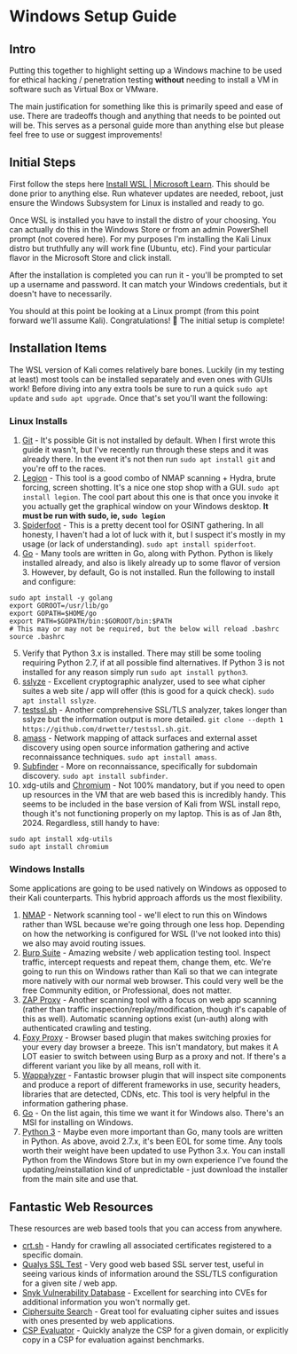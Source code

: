 # Windows Setup Guide

## Intro

Putting this together to highlight setting up a Windows machine to be used for ethical hacking / penetration testing **without** needing to install a VM in software such as Virtual Box or VMware.

The main justification for something like this is primarily speed and ease of use. There are tradeoffs though and anything that needs to be pointed out will be. This serves as a personal guide more than anything else but please feel free to use or suggest improvements!

## Initial Steps

First follow the steps here [Install WSL | Microsoft Learn](https://learn.microsoft.com/en-us/windows/wsl/install). This should be done prior to anything else. Run whatever updates are needed, reboot, just ensure the Windows Subsystem for Linux is installed and ready to go.

Once WSL is installed you have to install the distro of your choosing. You can actually do this in the Windows Store or from an admin PowerShell prompt (not covered here). For my purposes I'm installing the Kali Linux distro but truthfully any will work fine (Ubuntu, etc). Find your particular flavor in the Microsoft Store and click install. 

After the installation is completed you can run it - you'll be prompted to set up a username and password. It can match your Windows credentials, but it doesn't have to necessarily.

You should at this point be looking at a Linux prompt (from this point forward we'll assume Kali). Congratulations! 🎉 The initial setup is complete!

## Installation Items

The WSL version of Kali comes relatively bare bones. Luckily (in my testing at least) most tools can be installed separately and even ones with GUIs work! Before diving into any extra tools be sure to run a quick `sudo apt update` and `sudo apt upgrade`. Once that's set you'll want the following:

### Linux Installs
1. [Git](https://git-scm.com/) - It's possible Git is not installed by default. When I first wrote this guide it wasn't, but I've recently run through these steps and it was already there. In the event it's not then run `sudo apt install git` and you're off to the races.
2. [Legion](https://github.com/GoVanguard/legion) - This tool is a good combo of NMAP scanning + Hydra, brute forcing, screen shotting. It's a nice one stop shop with a GUI. `sudo apt install legion`. The cool part about this one is that once you invoke it you actually get the graphical window on your Windows desktop. **It must be run with sudo, ie, `sudo legion`**
3. [Spiderfoot](https://github.com/smicallef/spiderfoot) - This is a pretty decent tool for OSINT gathering. In all honesty, I haven't had a lot of luck with it, but I suspect it's mostly in my usage (or lack of understanding). `sudo apt install spiderfoot`.
4. [Go](https://go.dev/doc/install) - Many tools are written in Go, along with Python. Python is likely installed already, and also is likely already up to some flavor of version 3. However, by default, Go is not installed. Run the following to install and configure:

```
sudo apt install -y golang
export GOROOT=/usr/lib/go
export GOPATH=$HOME/go
export PATH=$GOPATH/bin:$GOROOT/bin:$PATH
# This may or may not be required, but the below will reload .bashrc
source .bashrc 
```
5. Verify that Python 3.x is installed. There may still be some tooling requiring Python 2.7, if at all possible find alternatives. If Python 3 is not installed for any reason simply run `sudo apt install python3`.
6. [sslyze](https://www.kali.org/tools/sslyze/) - Excellent cryptographic analyzer, used to see what cipher suites a web site / app will offer (this is good for a quick check). `sudo apt install sslyze`.
7. [testssl.sh](https://github.com/drwetter/testssl.sh) - Another comprehensive SSL/TLS analyzer, takes longer than sslyze but the information output is more detailed. `git clone --depth 1 https://github.com/drwetter/testssl.sh.git`.
8. [amass](https://github.com/owasp-amass/amass) - Network mapping of attack surfaces and external asset discovery using open source information gathering and active reconnaissance techniques. `sudo apt install amass`.
9. [Subfinder](https://github.com/projectdiscovery/subfinder) - More on reconnaissance, specifically for subdomain discovery. `sudo apt install subfinder`. 
10. xdg-utils and [Chromium](https://www.chromium.org/Home/) - Not 100% mandatory, but if you need to open up resources in the VM that are web based this is incredibly handy. This seems to be included in the base version of Kali from WSL install repo, though it's not functioning properly on my laptop. This is as of Jan 8th, 2024. Regardless, still handy to have:

```
sudo apt install xdg-utils
sudo apt install chromium
```

### Windows Installs
Some applications are going to be used natively on Windows as opposed to their Kali counterparts. This hybrid approach affords us the most flexibility. 

1. [NMAP](https://nmap.org/) - Network scanning tool - we'll elect to run this on Windows rather than WSL because we're going through one less hop. Depending on how the networking is configured for WSL (I've not looked into this) we also may avoid routing issues.
2. [Burp Suite](https://portswigger.net/burp) - Amazing website / web application testing tool. Inspect traffic, intercept requests and repeat them, change them, etc. We're going to run this on Windows rather than Kali so that we can integrate more natively with our normal web browser. This could very well be the free Community edition, or Professional, does not matter.
3. [ZAP Proxy](https://www.zaproxy.com/download/) - Another scanning tool with a focus on web app scanning (rather than traffic inspection/replay/modification, though it's capable of this as well). Automatic scanning options exist (un-auth) along with authenticated crawling and testing.
4. [Foxy Proxy](https://getfoxyproxy.org/) - Browser based plugin that makes switching proxies for your every day browser a breeze. This isn't mandatory, but makes it A LOT easier to switch between using Burp as a proxy and not. If there's a different variant you like by all means, roll with it.
5. [Wappalyzer](https://www.wappalyzer.com/apps/) - Fantastic browser plugin that will inspect site components and produce a report of different frameworks in use, security headers, libraries that are detected, CDNs, etc. This tool is very helpful in the information gathering phase.
6. [Go](https://go.dev/doc/install) - On the list again, this time we want it for Windows also. There's an MSI for installing on Windows.
7. [Python 3](https://www.python.org/downloads/) - Maybe even more important than Go, many tools are written in Python. As above, avoid 2.7.x, it's been EOL for some time. Any tools worth their weight have been updated to use Python 3.x. You can install Python from the Windows Store but in my own experience I've found the updating/reinstallation kind of unpredictable - just download the installer from the main site and use that.

## Fantastic Web Resources

These resources are web based tools that you can access from anywhere.

* [crt.sh](https://crt.sh) - Handy for crawling all associated certificates registered to a specific domain.
* [Qualys SSL Test](https://www.ssllabs.com/ssltest/) - Very good web based SSL server test, useful in seeing various kinds of information around the SSL/TLS configuration for a given site / web app.
* [Snyk Vulnerability Database](https://security.snyk.io/) - Excellent for searching into CVEs for additional information you won't normally get.
* [Ciphersuite Search](https://ciphersuite.info/) - Great tool for evaluating cipher suites and issues with ones presented by web applications.
* [CSP Evaluator](https://csp-evaluator.withgoogle.com/) - Quickly analyze the CSP for a given domain, or explicitly copy in a CSP for evaluation against benchmarks.

